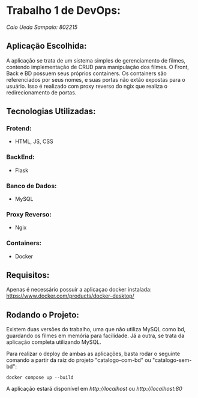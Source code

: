# Trabalho 1 de DevOps:

*Caio Ueda Sampaio: 802215*

## Aplicação Escolhida:

A aplicação se trata de um sistema simples de gerenciamento de filmes, contendo implementação de CRUD para manipulação dos filmes. O Front, Back e BD possuem seus próprios containers. Os containers são referenciados por seus nomes, e suas portas não extão expostas para o usuário. Isso é realizado com proxy reverso do ngix que realiza o redirecionamento de portas.

## Tecnologias Utilizadas:

### Frotend:
- HTML, JS, CSS

### BackEnd:
- Flask

### Banco de Dados:
- MySQL

### Proxy Reverso:
- Ngix

### Containers:
- Docker

## Requisitos:

Apenas é necessário possuir a aplicaçao docker instalada: https://www.docker.com/products/docker-desktop/

## Rodando o Projeto:

Existem duas versões do trabalho, uma que não utiliza MySQL como bd, guardando os filmes em memória para facilidade. Já a outra, se trata da aplicação completa utilizando MySQL.

Para realizar o deploy de ambas as aplicações, basta rodar o seguinte comando a partir da raíz do projeto "catalogo-com-bd" ou "catalogo-sem-bd":

```
docker compose up --build
```

A aplicação estará disponível em *http://localhost* ou *http://localhost:80*
